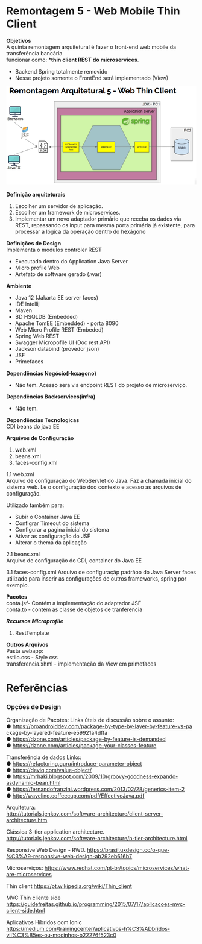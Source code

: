 # Remontagem 5 - Web Mobile Thin Client

**Objetivos**  
A quinta remontagem arquitetural é fazer o front-end web mobile da transferência bancária    
funcionar como: ***thin client REST do microservices**.
- Backend Spring totalmente removido
- Nesse projeto somente o FrontEnd será implementado (View)


![](img/arq_remontagem_web_moblile.png)

**Definição arquiteturais**
1. Escolher um servidor de aplicação.
2. Escolher um framework de microservices.
3. Implementar um novo adaptador primário que
   receba os dados via REST, repassando os input
   para mesma porta primária já existente, para
   processar a lógica da operação dentro do
   hexágono


**Definições de Design**  
Implementa o modulos controler REST
- Executado dentro do Application Java Server
- Micro profile Web
- Artefato de software gerado (.war)

**Ambiente**
- Java 12 (Jakarta EE server faces)
- IDE Intellij
- Maven
- BD HSQLDB (Embedded)
- Apache TomEE (Embedded) - porta 8090
- Web Micro Profile REST (Embeded)
- Spring Web REST
- Swagger Micropofile UI (Doc rest API)
- Jackson databind (provedor json)
- JSF
- Primefaces


**Dependências Negócio(Hexagono)**
- Não tem. Acesso sera via endpoint REST do projeto de microserviço.

**Dependências Backservices(infra)**
- Não tem.

**Dependências Tecnologicas**  
CDI beans do java EE

**Arquivos de Configuração**

1. web.xml
2. beans.xml
3. faces-config.xml

1.1 web.xml  
Arquivo de configuração do WebServlet do Java.
Faz a chamada inicial do sistema web.
Le o configuração doo contexto e acesso as arquivos de configuração.

Utilizado também para:
- Subir o Container Java EE
- Configrar Timeout do sistema
- Configurar a pagina inicial do sistema
- Ativar as configuração do JSF
- Alterar o thema da aplicação

2.1 beans.xml  
Arquivo de configuração do CDI, container do Java EE

3.1 faces-config.xml
Arquivo de configuraçãp padrãoo do Java Server faces
utilizado para inserir as configurações de outros frameworks,
spring por exemplo.


**Pacotes**  
conta.jsf-   Contém a implementação do adaptador JSF      
conta.to  - contem as classe de objetos de tranferencia


***Recursos Microprofile***
1. RestTemplate

**Outros Arquivos**  
Pasta webapp:  
estilo.css - Style css   
transferencia.xhml  - implementação da View em primefaces  



# Referências

### Opções de Design
Organização de Pacotes: Links úteis de discussão sobre o assunto:  
● https://proandroiddev.com/package-by-type-by-layer-by-feature-vs-pa ckage-by-layered-feature-e59921a4dffa    
● https://dzone.com/articles/package-by-feature-is-demanded    
● https://dzone.com/articles/package-your-classes-feature


Transferência de dados Links:  
● https://refactoring.guru/introduce-parameter-object  
● https://deviq.com/value-object/  
● https://mrhaki.blogspot.com/2009/10/groovy-goodness-expando-asdynamic-bean.html  
● https://fernandofranzini.wordpress.com/2013/02/28/generics-item-2  
● http://wavelino.coffeecup.com/pdf/EffectiveJava.pdf

Arquitetura:  
http://tutorials.jenkov.com/software-architecture/client-server-architecture.htm

Clássica 3-tier application architecture.   
http://tutorials.jenkov.com/software-architecture/n-tier-architecture.html

Responsive Web Design - RWD.
https://brasil.uxdesign.cc/o-que-%C3%A9-responsive-web-design-ab292eb616b7

Microserviços:
https://www.redhat.com/pt-br/topics/microservices/what-are-microservices

Thin client
https://pt.wikipedia.org/wiki/Thin_client

MVC Thin cliente side
https://guidefreitas.github.io/programming/2015/07/17/aplicacoes-mvc-client-side.html

Aplicativos Hibridos com Ionic
https://medium.com/trainingcenter/aplicativos-h%C3%ADbridos-vil%C3%B5es-ou-mocinhos-b22276f523c0
